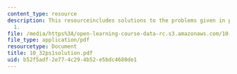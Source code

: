 ```yaml
---
content_type: resource
description: This resourceincludes solutions to the problems given in problem set
  1.
file: /media/https%3A/open-learning-course-data-rc.s3.amazonaws.com/10-32-separation-processes-spring-2005/b52f5adf2e774c294b52e5bdc4680de1_10_32ps1solution.pdf
file_type: application/pdf
resourcetype: Document
title: 10_32ps1solution.pdf
uid: b52f5adf-2e77-4c29-4b52-e5bdc4680de1
---
```

